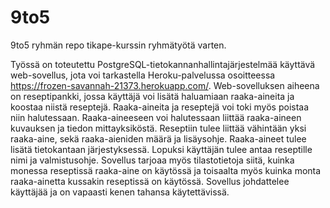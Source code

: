 # 9to5
9to5 ryhmän repo tikape-kurssin ryhmätyötä varten.

Työssä on toteutettu PostgreSQL-tietokannanhallintajärjestelmää käyttävä web-sovellus, jota voi tarkastella Heroku-palvelussa osoitteessa https://frozen-savannah-21373.herokuapp.com/. Web-sovelluksen aiheena on reseptipankki, jossa käyttäjä voi lisätä haluamiaan raaka-aineita ja koostaa niistä reseptejä. Raaka-aineita ja reseptejä voi toki myös poistaa niin halutessaan. Raaka-aineeseen voi halutessaan liittää raaka-aineen kuvauksen ja tiedon mittayksiköstä. Reseptiin tulee liittää vähintään yksi raaka-aine, sekä raaka-aieniden määrä ja lisäysohje. Raaka-aineet tulee lisätä tietokantaan järjestyksessä. Lopuksi käyttäjän tulee antaa reseptille nimi ja valmistusohje.  Sovellus tarjoaa myös tilastotietoja siitä, kuinka monessa reseptissä raaka-aine on käytössä ja toisaalta myös kuinka monta raaka-ainetta kussakin reseptissä on käytössä. Sovellus johdattelee käyttäjää ja on vapaasti kenen tahansa käytettävissä.
